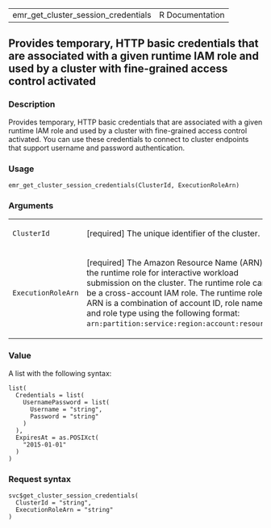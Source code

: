 <table style="width: 100%;">
<tbody>
<tr class="odd">
<td>emr_get_cluster_session_credentials</td>
<td style="text-align: right;">R Documentation</td>
</tr>
</tbody>
</table>

## Provides temporary, HTTP basic credentials that are associated with a given runtime IAM role and used by a cluster with fine-grained access control activated

### Description

Provides temporary, HTTP basic credentials that are associated with a
given runtime IAM role and used by a cluster with fine-grained access
control activated. You can use these credentials to connect to cluster
endpoints that support username and password authentication.

### Usage

    emr_get_cluster_session_credentials(ClusterId, ExecutionRoleArn)

### Arguments

<table>
<colgroup>
<col style="width: 35%" />
<col style="width: 65%" />
</colgroup>
<tbody>
<tr class="odd">
<td><code
id="emr_get_cluster_session_credentials_:_ClusterId">ClusterId</code></td>
<td><p>[required] The unique identifier of the cluster.</p></td>
</tr>
<tr class="even">
<td><code
id="emr_get_cluster_session_credentials_:_ExecutionRoleArn">ExecutionRoleArn</code></td>
<td><p>[required] The Amazon Resource Name (ARN) of the runtime role for
interactive workload submission on the cluster. The runtime role can be
a cross-account IAM role. The runtime role ARN is a combination of
account ID, role name, and role type using the following format:
<code>arn:partition:service:region:account:resource</code>.</p></td>
</tr>
</tbody>
</table>

### Value

A list with the following syntax:

    list(
      Credentials = list(
        UsernamePassword = list(
          Username = "string",
          Password = "string"
        )
      ),
      ExpiresAt = as.POSIXct(
        "2015-01-01"
      )
    )

### Request syntax

    svc$get_cluster_session_credentials(
      ClusterId = "string",
      ExecutionRoleArn = "string"
    )
